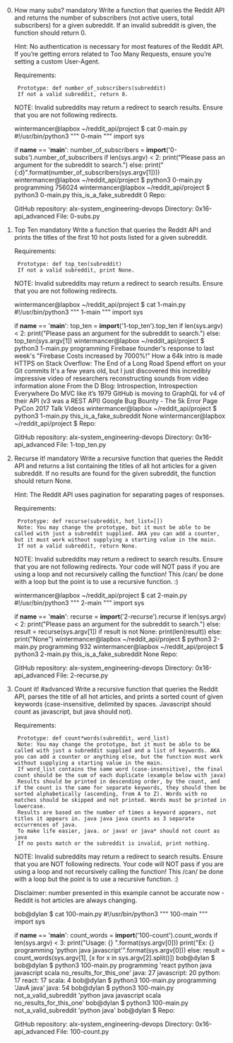 0. How many subs?
    mandatory
        Write a function that queries the Reddit API and returns the number of subscribers (not active users, total subscribers) for a given subreddit. If an invalid subreddit is given, the function should return 0.

    Hint: 
        No authentication is necessary for most features of the Reddit API. If you’re getting errors related to Too Many Requests, ensure you’re setting a custom User-Agent.

    Requirements:

        Prototype: def number_of_subscribers(subreddit)
        If not a valid subreddit, return 0.
    NOTE: 
        Invalid subreddits may return a redirect to search results. Ensure that you are not following redirects.

    wintermancer@lapbox ~/reddit_api/project $ cat 0-main.py
    #!/usr/bin/python3
    """
    0-main
    """
    import sys

    if **name** == '**main**':
    number_of_subscribers = **import**('0-subs').number_of_subscribers
    if len(sys.argv) < 2:
    print("Please pass an argument for the subreddit to search.")
    else:
    print("{:d}".format(number_of_subscribers(sys.argv[1])))
    wintermancer@lapbox ~/reddit_api/project $ python3 0-main.py programming
    756024
    wintermancer@lapbox ~/reddit_api/project $ python3 0-main.py this_is_a_fake_subreddit
    0
    Repo:

    GitHub repository: alx-system_engineering-devops
    Directory: 0x16-api_advanced
    File: 0-subs.py



1. Top Ten
    mandatory
        Write a function that queries the Reddit API and prints the titles of the first 10 hot posts listed for a given subreddit.

    Requirements:

        Prototype: def top_ten(subreddit)
        If not a valid subreddit, print None.
    NOTE: 
        Invalid subreddits may return a redirect to search results. Ensure that you are not following redirects.

    wintermancer@lapbox ~/reddit_api/project $ cat 1-main.py
    #!/usr/bin/python3
    """
    1-main
    """
    import sys

    if **name** == '**main**':
    top_ten = **import**('1-top_ten').top_ten
    if len(sys.argv) < 2:
    print("Please pass an argument for the subreddit to search.")
    else:
    top_ten(sys.argv[1])
    wintermancer@lapbox ~/reddit_api/project $ python3 1-main.py programming
    Firebase founder's response to last week's "Firebase Costs increased by 7000%!"
    How a 64k intro is made
    HTTPS on Stack Overflow: The End of a Long Road
    Spend effort on your Git commits
    It's a few years old, but I just discovered this incredibly impressive video of researchers reconstructing sounds from video information alone
    From the D Blog: Introspection, Introspection Everywhere
    Do MVC like it’s 1979
    GitHub is moving to GraphQL for v4 of their API (v3 was a REST API)
    Google Bug Bounty - The 5k Error Page
    PyCon 2017 Talk Videos
    wintermancer@lapbox ~/reddit_api/project $ python3 1-main.py this_is_a_fake_subreddit
    None
    wintermancer@lapbox ~/reddit_api/project $
    Repo:

    GitHub repository: alx-system_engineering-devops
    Directory: 0x16-api_advanced
    File: 1-top_ten.py



2. Recurse it!
    mandatory
        Write a recursive function that queries the Reddit API and returns a list containing the titles of all hot articles for a given subreddit. If no results are found for the given subreddit, the function should return None.

    Hint: 
        The Reddit API uses pagination for separating pages of responses.

    Requirements:

        Prototype: def recurse(subreddit, hot_list=[])
        Note: You may change the prototype, but it must be able to be called with just a subreddit supplied. AKA you can add a counter, but it must work without supplying a starting value in the main.
        If not a valid subreddit, return None.

    NOTE: 
        Invalid subreddits may return a redirect to search results. Ensure that you are not following redirects.
        Your code will NOT pass if you are using a loop and not recursively calling the function! This /can/ be done with a loop but the point is to use a recursive function. :)

    wintermancer@lapbox ~/reddit_api/project $ cat 2-main.py
    #!/usr/bin/python3
    """
    2-main
    """
    import sys

    if **name** == '**main**':
    recurse = **import**('2-recurse').recurse
    if len(sys.argv) < 2:
    print("Please pass an argument for the subreddit to search.")
    else:
    result = recurse(sys.argv[1])
    if result is not None:
    print(len(result))
    else:
    print("None")
    wintermancer@lapbox ~/reddit_api/project $ python3 2-main.py programming
    932
    wintermancer@lapbox ~/reddit_api/project $ python3 2-main.py this_is_a_fake_subreddit
    None
    Repo:

    GitHub repository: alx-system_engineering-devops
    Directory: 0x16-api_advanced
    File: 2-recurse.py



3. Count it!
    #advanced
        Write a recursive function that queries the Reddit API, parses the title of all hot articles, and prints a sorted count of given keywords (case-insensitive, delimited by spaces. Javascript should count as javascript, but java should not).

    Requirements:

        Prototype: def count*words(subreddit, word_list)
        Note: You may change the prototype, but it must be able to be called with just a subreddit supplied and a list of keywords. AKA you can add a counter or anything else, but the function must work without supplying a starting value in the main.
        If word_list contains the same word (case-insensitive), the final count should be the sum of each duplicate (example below with java)
        Results should be printed in descending order, by the count, and if the count is the same for separate keywords, they should then be sorted alphabetically (ascending, from A to Z). Words with no matches should be skipped and not printed. Words must be printed in lowercase.
        Results are based on the number of times a keyword appears, not titles it appears in. java java java counts as 3 separate occurrences of java.
        To make life easier, java. or java! or java* should not count as java
        If no posts match or the subreddit is invalid, print nothing.

    NOTE: 
        Invalid subreddits may return a redirect to search results. Ensure that you are NOT following redirects.
        Your code will NOT pass if you are using a loop and not recursively calling the function! This /can/ be done with a loop but the point is to use a recursive function. :)

    Disclaimer: 
        number presented in this example cannot be accurate now - Reddit is hot articles are always changing.

    bob@dylan $ cat 100-main.py
    #!/usr/bin/python3
    """
    100-main
    """
    import sys

    if **name** == '**main**':
    count_words = **import**('100-count').count_words
    if len(sys.argv) < 3:
    print("Usage: {} <subreddit> <list of keywords>".format(sys.argv[0]))
    print("Ex: {} programming 'python java javascript'".format(sys.argv[0]))
    else:
    result = count_words(sys.argv[1], [x for x in sys.argv[2].split()])
    bob@dylan $  
    bob@dylan $ python3 100-main.py programming 'react python java javascript scala no_results_for_this_one'
    java: 27
    javascript: 20
    python: 17
    react: 17
    scala: 4
    bob@dylan $ python3 100-main.py programming 'JavA java'
    java: 54
    bob@dylan $ python3 100-main.py not_a_valid_subreddit 'python java javascript scala no_results_for_this_one'
    bob@dylan $ python3 100-main.py not_a_valid_subreddit 'python java'
    bob@dylan $
    Repo:

    GitHub repository: alx-system_engineering-devops
    Directory: 0x16-api_advanced
    File: 100-count.py